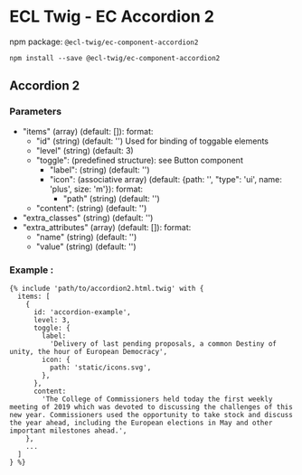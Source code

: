 # ECL Twig - EC Accordion 2

npm package: `@ecl-twig/ec-component-accordion2`

```shell
npm install --save @ecl-twig/ec-component-accordion2
```

## Accordion 2

### Parameters

- "items" (array) (default: []): format:
  - "id" (string) (default: '') Used for binding of toggable elements
  - "level" (string) (default: 3)
  - "toggle": (predefined structure): see Button component
    - "label": (string) (default: '')
    - "icon": (associative array) (default: {path: '', "type": 'ui', name: 'plus', size: 'm'}): format:
      - "path" (string) (default: '')
  - "content": (string) (default: '')
- "extra_classes" (string) (default: '')
- "extra_attributes" (array) (default: []): format:
  - "name" (string) (default: '')
  - "value" (string) (default: '')

### Example :

<!-- prettier-ignore -->
```twig
{% include 'path/to/accordion2.html.twig' with {
  items: [
    {
      id: 'accordion-example',
      level: 3,
      toggle: {
        label:
          'Delivery of last pending proposals, a common Destiny of unity, the hour of European Democracy',
        icon: {
          path: 'static/icons.svg',
        },
      },
      content:
        'The College of Commissioners held today the first weekly meeting of 2019 which was devoted to discussing the challenges of this new year. Commissioners used the opportunity to take stock and discuss the year ahead, including the European elections in May and other important milestones ahead.',
    },
    ...
  ]
} %}
```

